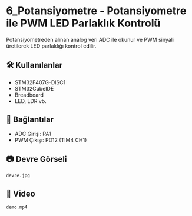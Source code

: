 # 6_Potansiyometre - Potansiyometre ile PWM LED Parlaklık Kontrolü

Potansiyometreden alınan analog veri ADC ile okunur ve PWM sinyali üretilerek LED parlaklığı kontrol edilir.

## 🛠 Kullanılanlar
- STM32F407G-DISC1
- STM32CubeIDE
- Breadboard
- LED, LDR vb.

## 🔌 Bağlantılar
- ADC Girişi: PA1
- PWM Çıkışı: PD12 (TIM4 CH1)

## 📷 Devre Görseli
`devre.jpg`

## 🎥 Video
`demo.mp4`
